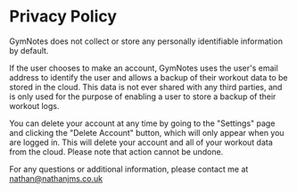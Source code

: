 # Privacy Policy

GymNotes does not collect or store any personally identifiable information by default.

If the user chooses to make an account, GymNotes uses the user's email address to identify the user and allows a backup of their workout data to be stored in the cloud. This data is not ever shared with any third parties, and is only used for the purpose of enabling a user to store a backup of their workout logs.

You can delete your account at any time by going to the "Settings" page and clicking the "Delete Account" button, which will only appear when you are logged in. This will delete your account and all of your workout data from the cloud. Please note that action cannot be undone.

For any questions or additional information, please contact me at nathan@nathanjms.co.uk
